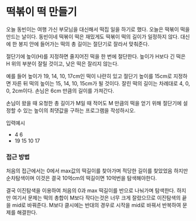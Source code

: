 # 떡볶이 떡 만들기

오늘 동빈이는 여행 가신 부모님을 대신해서 떡집 일을 하기로 했다. 오늘은 떡볶이 떡을 만드는 날이다. 동빈이네 떡볶이 떡은 재밌게도 떡볶이 떡의 길이가 일정하지 않다. 대신에 한 봉지 안에 들어가는 떡의 총 길이는 절단기로 잘라서 맞춰준다.

절단기에 높이(H)를 지정하면 줄지어진 떡을 한 번에 절단한다. 높이가 H보다 긴 떡은 H 위의 부분이 잘릴 것이고, 낮은 떡은 잘리지 않는다.

예를 들어 높이가 19, 14, 10, 17cm인 떡이 나란히 있고 절단기 높이를 15cm로 지정하면 자른 뒤 떡의 높이는 15, 14, 10, 15cm가 될 것이다. 잘린 떡의 길이는 차례대로 4, 0, 0, 2cm이다. 손님은 6cm 만큼의 길이를 가져간다.

손님이 왔을 때 요청한 총 길이가 M일 때 적어도 M 만큼의 떡을 얻기 위해 절단기에 설정할 수 있는 높이의 최댓값을 구하는 프로그램을 작성하시오.

입력예시

- 4 6
- 19 15 10 17



### 접근 방법

처음의 접근에서는 0에서 max값의 떡길이를 찾아가며 적당한 길이를 찾았었음 하지만 순차탐색이며 이것은 결국 10억cm의 떡길이면 10억번을 탐색해야한다.

결국 이진탐색을 이용하여 처음의 0과 max 떡길이를 반으로 나눠가며 탐색한다. 하지만 여기서 문제는 떡의 총합이 M보다 작다는것은 너무 크게 잘랐으므로 이진탐색의 끝을 mid로 바꿔준다. M보다 클시에는 반대의 경우로 시작을 mid로 바꿔서 반복하여 문제를 해결한다.
